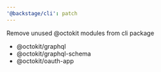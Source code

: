```yaml
---
'@backstage/cli': patch
---
```


Remove unused @octokit modules from cli package

- @octokit/graphql
- @octokit/graphql-schema
- @octokit/oauth-app
